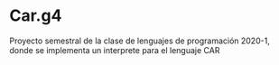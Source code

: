 # Car.g4
Proyecto semestral de la clase de lenguajes de programación 2020-1, donde se implementa un interprete para el lenguaje CAR
